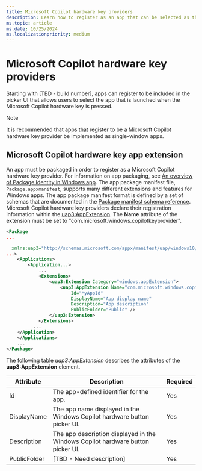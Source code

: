 ```yaml
---
title: Microsoft Copilot hardware key providers
description: Learn how to register as an app that can be selected as the launch app for the Microsoft Copilot hardware key. 
ms.topic: article
ms.date: 10/25/2024
ms.localizationpriority: medium
---
```




# Microsoft Copilot hardware key providers

Starting with [TBD - build number], apps can register to be included in the picker UI that allows users to select the app that is launched when the Microsoft Copilot hardware key is pressed.

> [!NOTE]
> It is recommended that apps that register to be a Microsoft Copilot hardware key provider be implemented as single-window apps.

## Microsoft Copilot hardware key app extension

An app must be packaged in order to register as a Microsoft Copilot hardware key provider. For information on app packaging, see [An overview of Package Identity in Windows app](/windows/apps/desktop/modernize/package-identity-overview). The app package manifest file, `Package.appxmanifest`, supports many different extensions and features for Windows apps. The app package manifest format is defined by a set of schemas that are documented in the [Package manifest schema reference](/uwp/schemas/appxpackage/uapmanifestschema/schema-root).  Microsoft Copilot hardware key providers declare their registration information within the [uap3:AppExtension](/uwp/schemas/appxpackage/uapmanifestschema/element-uap3-appextension-manual). The **Name** attribute of the extension must be set to "com.microsoft.windows.copilotkeyprovider".


```xml
<Package
...

  xmlns:uap3="http://schemas.microsoft.com/appx/manifest/uap/windows10/3"
...>
    <Applications>
        <Application...>
            ...
            <Extensions>
                <uap3:Extension Category="windows.appExtension">
                    <uap3:AppExtension Name="com.microsoft.windows.copilotkeyprovider" 
                        Id="MyAppId"
                        DisplayName="App display name"
                        Description="App description"
                        PublicFolder="Public" />
                </uap3:Extension>
            </Extensions>
          ...
    </Application>
    </Applications>
    ...
</Package>
```

The following table *uap3:AppExtension* describes the attributes of the **uap3:AppExtension** element.

| Attribute | Description | Required |
|-----------|-------------|----------|
| Id | The app-defined identifier for the app. | Yes |
| DisplayName | The app name displayed in the Windows Copilot hardware button picker UI.  | Yes |
| Description | The app description displayed in the Windows Copilot hardware button picker UI. | Yes |
| PublicFolder| [TBD - Need description] | Yes | 

